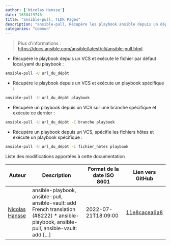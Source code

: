 ```yaml
---
author: ['Nicolas Hansse']
date: 1658419740
title: "ansible-pull, TLDR Pages"
description: "ansible-pull, Récupère les playbook ansible depuis un dépôt VCS et exécute les en local."
categories: "common"
---
```

> Plus d'informations : <https://docs.ansible.com/ansible/latest/cli/ansible-pull.html>.

- Récupère le playbook depuis un VCS et exécute le fichier par défaut local.yaml du playbook :

```bash
ansible-pull -U url_du_dépôt
```

- Récupère le playbook depuis un VCS et exécute un playbook spécifique :

```bash
ansible-pull -U url_du_dépôt playbook
```

- Récupère un playbook depuis un VCS sur une branche spécifique et exécute ce dernier :

```bash
ansible-pull -U url_du_dépôt -C branche playbook
```

- Récupère un playbook depuis un VCS, spécifie les fichiers hôtes et exécute un playbook spécifique :

```bash
ansible-pull -U url_du_dépôt -i fichier_hôtes playbook
```
Liste des modifications apportées à cette documentation


Auteur | Description | Format de la date ISO 8601 | Lien vers GitHub
------|-----|-----|-----
[Nicolas Hansse](mailto:nico.hansse@gmail.com) | ansible-playbook, ansible-pull, ansible-vault: add French translation (#8222) * ansible-playbook, ansible-pull, ansible-vault: add [...] | 2022-07-21T18:09:00 | [11e8cacea6a8](https://github.com/tldr-pages/tldr/commit/11e8cacea6a805ef69491a885b116f5f5e4b287f)

